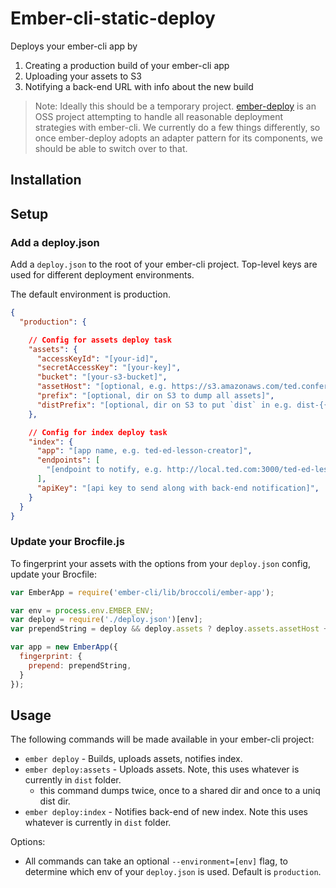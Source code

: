 # Ember-cli-static-deploy

Deploys your ember-cli app by

1. Creating a production build of your ember-cli app
2. Uploading your assets to S3
3. Notifying a back-end URL with info about the new build

> Note: Ideally this should be a temporary project. [ember-deploy](https://github.com/LevelbossMike/ember-deploy) is an OSS project attempting to handle all reasonable deployment strategies with ember-cli. We currently do a few things differently, so once ember-deploy adopts an adapter pattern for its components, we should be able to switch over to that.

## Installation

## Setup

### Add a deploy.json

Add a `deploy.json` to the root of your ember-cli project. Top-level keys are used for different deployment environments.

The default environment is production.

```json
{
  "production": {

    // Config for assets deploy task
    "assets": {
      "accessKeyId": "[your-id]",
      "secretAccessKey": "[your-key]",
      "bucket": "[your-s3-bucket]",
      "assetHost": "[optional, e.g. https://s3.amazonaws.com/ted.conferences.ted-ed-lesson-creator]",
      "prefix": "[optional, dir on S3 to dump all assets]",
      "distPrefix": "[optional, dir on S3 to put `dist` in e.g. dist-{{SHA}}]"
    },

    // Config for index deploy task
    "index": {
      "app": "[app name, e.g. ted-ed-lesson-creator]",
      "endpoints": [
        "[endpoint to notify, e.g. http://local.ted.com:3000/ted-ed-lesson-creator]"
      ],
      "apiKey": "[api key to send along with back-end notification]",
    }
  }
}
```

### Update your Brocfile.js

To fingerprint your assets with the options from your `deploy.json` config, update your Brocfile:

```js
var EmberApp = require('ember-cli/lib/broccoli/ember-app');

var env = process.env.EMBER_ENV;
var deploy = require('./deploy.json')[env];
var prependString = deploy && deploy.assets ? deploy.assets.assetHost + '/' + deploy.assets.prefix + '/' : '';

var app = new EmberApp({
  fingerprint: {
    prepend: prependString,
  }
});
```

## Usage

The following commands will be made available in your ember-cli project:

  - `ember deploy` - Builds, uploads assets, notifies index.
  - `ember deploy:assets` - Uploads assets. Note, this uses whatever is currently in `dist` folder.
    - this command dumps twice, once to a shared dir and once to a uniq dist dir.
  - `ember deploy:index` - Notifies back-end of new index. Note this uses whatever is currently in `dist` folder.

Options:

  - All commands can take an optional `--environment=[env]` flag, to determine which env of your `deploy.json` is used. Default is `production`.
